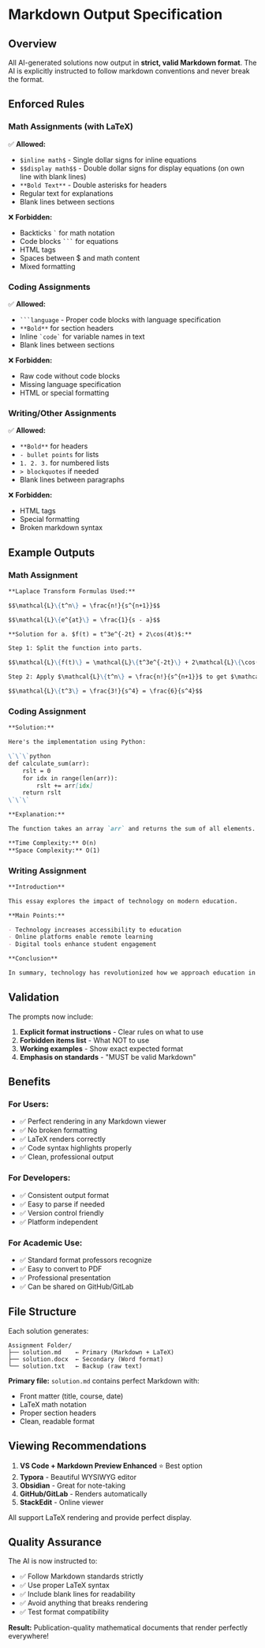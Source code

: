 # Markdown Output Specification

## Overview

All AI-generated solutions now output in **strict, valid Markdown format**. The AI is explicitly instructed to follow markdown conventions and never break the format.

## Enforced Rules

### **Math Assignments (with LaTeX)**

✅ **Allowed:**
- `$inline math$` - Single dollar signs for inline equations
- `$$display math$$` - Double dollar signs for display equations (on own line with blank lines)
- `**Bold Text**` - Double asterisks for headers
- Regular text for explanations
- Blank lines between sections

❌ **Forbidden:**
- Backticks `` ` `` for math notation
- Code blocks ` ``` ` for equations
- HTML tags
- Spaces between $ and math content
- Mixed formatting

### **Coding Assignments**

✅ **Allowed:**
- ` ```language ` - Proper code blocks with language specification
- `**Bold**` for section headers
- Inline `` `code` `` for variable names in text
- Blank lines between sections

❌ **Forbidden:**
- Raw code without code blocks
- Missing language specification
- HTML or special formatting

### **Writing/Other Assignments**

✅ **Allowed:**
- `**Bold**` for headers
- `- bullet points` for lists
- `1. 2. 3.` for numbered lists
- `> blockquotes` if needed
- Blank lines between paragraphs

❌ **Forbidden:**
- HTML tags
- Special formatting
- Broken markdown syntax

## Example Outputs

### **Math Assignment**

```markdown
**Laplace Transform Formulas Used:**

$$\mathcal{L}\{t^n\} = \frac{n!}{s^{n+1}}$$

$$\mathcal{L}\{e^{at}\} = \frac{1}{s - a}$$

**Solution for a. $f(t) = t^3e^{-2t} + 2\cos(4t)$:**

Step 1: Split the function into parts.

$$\mathcal{L}\{f(t)\} = \mathcal{L}\{t^3e^{-2t}\} + 2\mathcal{L}\{\cos(4t)\}$$

Step 2: Apply $\mathcal{L}\{t^n\} = \frac{n!}{s^{n+1}}$ to get $\mathcal{L}\{t^3\}$.

$$\mathcal{L}\{t^3\} = \frac{3!}{s^4} = \frac{6}{s^4}$$
```

### **Coding Assignment**

```markdown
**Solution:**

Here's the implementation using Python:

\`\`\`python
def calculate_sum(arr):
    rslt = 0
    for idx in range(len(arr)):
        rslt += arr[idx]
    return rslt
\`\`\`

**Explanation:**

The function takes an array `arr` and returns the sum of all elements.

**Time Complexity:** O(n)
**Space Complexity:** O(1)
```

### **Writing Assignment**

```markdown
**Introduction**

This essay explores the impact of technology on modern education.

**Main Points:**

- Technology increases accessibility to education
- Online platforms enable remote learning
- Digital tools enhance student engagement

**Conclusion**

In summary, technology has revolutionized how we approach education in the 21st century.
```

## Validation

The prompts now include:

1. **Explicit format instructions** - Clear rules on what to use
2. **Forbidden items list** - What NOT to use
3. **Working examples** - Show exact expected format
4. **Emphasis on standards** - "MUST be valid Markdown"

## Benefits

### **For Users:**
- ✅ Perfect rendering in any Markdown viewer
- ✅ No broken formatting
- ✅ LaTeX renders correctly
- ✅ Code syntax highlights properly
- ✅ Clean, professional output

### **For Developers:**
- ✅ Consistent output format
- ✅ Easy to parse if needed
- ✅ Version control friendly
- ✅ Platform independent

### **For Academic Use:**
- ✅ Standard format professors recognize
- ✅ Easy to convert to PDF
- ✅ Professional presentation
- ✅ Can be shared on GitHub/GitLab

## File Structure

Each solution generates:

```
Assignment Folder/
├── solution.md    ← Primary (Markdown + LaTeX)
├── solution.docx  ← Secondary (Word format)
└── solution.txt   ← Backup (raw text)
```

**Primary file:** `solution.md` contains perfect Markdown with:
- Front matter (title, course, date)
- LaTeX math notation
- Proper section headers
- Clean, readable format

## Viewing Recommendations

1. **VS Code + Markdown Preview Enhanced** ⭐ Best option
2. **Typora** - Beautiful WYSIWYG editor
3. **Obsidian** - Great for note-taking
4. **GitHub/GitLab** - Renders automatically
5. **StackEdit** - Online viewer

All support LaTeX rendering and provide perfect display.

## Quality Assurance

The AI is now instructed to:
- ✅ Follow Markdown standards strictly
- ✅ Use proper LaTeX syntax
- ✅ Include blank lines for readability
- ✅ Avoid anything that breaks rendering
- ✅ Test format compatibility

**Result:** Publication-quality mathematical documents that render perfectly everywhere!
